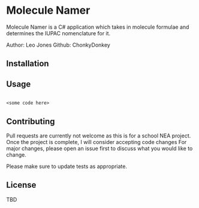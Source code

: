 # Molecule Namer

Molecule Namer is a C# application which takes in molecule formulae and 
determines the IUPAC nomenclature for it.

Author: Leo Jones
Github: ChonkyDonkey

## Installation


## Usage

```c##

<some code here>
```

## Contributing

Pull requests are currently not welcome as this is for a school NEA project. 
Once the project is complete, I will consider accepting code changes
For major changes, please open an issue first to discuss what you would like to change.

Please make sure to update tests as appropriate.

## License

TBD